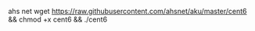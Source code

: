 ahs net
wget https://raw.githubusercontent.com/ahsnet/aku/master/cent6 && chmod +x cent6 && ./cent6
